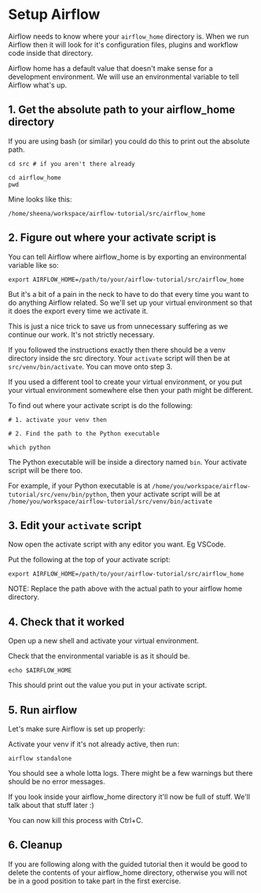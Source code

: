 # Setup Airflow 

Airflow needs to know where your `airflow_home` directory is. When we run Airflow then it will look for it's configuration files, plugins and workflow code inside that directory.

Airflow home has a default value that doesn't make sense for a development environment. We will use an environmental variable to tell Airflow what's up.

## 1. Get the absolute path to your airflow_home directory

If you are using bash (or similar) you could do this to print out the absolute path.

```
cd src # if you aren't there already

cd airflow_home
pwd
```

Mine looks like this:

```
/home/sheena/workspace/airflow-tutorial/src/airflow_home
```

## 2. Figure out where your activate script is

You can tell Airflow where airflow_home is by exporting an environmental variable like so:

```
export AIRFLOW_HOME=/path/to/your/airflow-tutorial/src/airflow_home
```

But it's a bit of a pain in the neck to have to do that every time you want to do anything Airflow related.  So we'll set up your virtual environment so that it does the export every time we activate it. 

This is just a nice trick to save us from unnecessary suffering as we continue our work. It's not strictly necessary.

If you followed the instructions exactly then there should be a venv directory inside the src directory. Your `activate` script will then be at `src/venv/bin/activate`.  You can move onto step 3.

If you used a different tool to create your virtual environment, or you put your virtual environment somewhere else then your path might be different. 

To find out where your activate script is do the following:

```
# 1. activate your venv then

# 2. Find the path to the Python executable

which python 
```

The Python executable will be inside a directory named `bin`. Your activate script will be there too.

For example, if your Python executable is at `/home/you/workspace/airflow-tutorial/src/venv/bin/python`, then your activate script will be at `/home/you/workspace/airflow-tutorial/src/venv/bin/activate`

## 3. Edit your `activate` script

Now open the activate script with any editor you want. Eg VSCode.

Put the following at the top of your activate script:

```
export AIRFLOW_HOME=/path/to/your/airflow-tutorial/src/airflow_home
```

NOTE: Replace the path above with the actual path to your airflow home directory.

## 4. Check that it worked

Open up a new shell and activate your virtual environment.

Check that the environmental variable is as it should be.

```[bash]
echo $AIRFLOW_HOME
```

This should print out the value you put in your activate script.

## 5. Run airflow

Let's make sure Airflow is set up properly:

Activate your venv if it's not already active, then run:

```
airflow standalone
```

You should see a whole lotta logs. There might be a few warnings but there should be no error messages.

If you look inside your airflow_home directory it'll now be full of stuff. We'll talk about that stuff later :) 

You can now kill this process with Ctrl+C.

## 6. Cleanup

If you are following along with the guided tutorial then it would be good to delete the contents of your airflow_home directory, otherwise you will not be in a good position to take part in the first exercise.